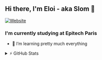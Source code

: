 ## Hi there, I'm Eloi - aka Slom 👋

[![Website](https://img.shields.io/badge/LinkedIn-blue?style=flat&logo=linkedin&labelColor=blue)](https://www.linkedin.com/in/eloi-richou/)

### I'm currently studying at Epitech Paris

- 🌱 I’m learning pretty much everything 

<details>
  <summary> ⚡ GitHub Stats</summary>
<img align="left" alt="Language Stats" src="https://github-readme-stats.anuraghazra1.vercel.app/api/top-langs/?username=Sl0m&count_private=true&show_icons=true&theme=dark" />
<img align="left" alt="Stats" src="https://github-readme-stats.vercel.app/api?username=Sl0m&count_private=true&show_icons=true&layout=compact&theme=dark" />
</details>
